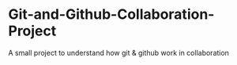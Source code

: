 # Git-and-Github-Collaboration-Project
A small project to understand how git &amp; github work in collaboration
